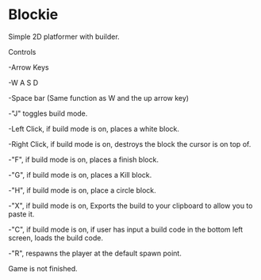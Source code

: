 # Blockie
Simple 2D platformer with builder.



Controls

-Arrow Keys

-W A S D

-Space bar (Same function as W and the up arrow key)

-"J" toggles build mode.

-Left Click, if build mode is on, places a white block.

-Right Click, if build mode is on, destroys the block the cursor is on top of.

-"F", if build mode is on, places a finish block.

-"G", if build mode is on, places a Kill block.

-"H", if build mode is on, place a circle block.

-"X", if build mode is on, Exports the build to your clipboard to allow you to paste it.

-"C", if build mode is on, if user has input a build code in the bottom left screen, loads the build code.

-"R", respawns the player at the default spawn point.



Game is not finished.
